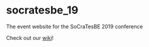 # socratesbe_19
The event website for the SoCraTesBE 2019 conference

Check out our [wiki](https://github.com/socratesbe/socratesbe_19/wiki)!
